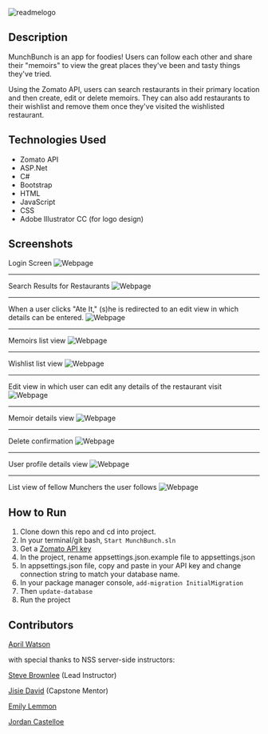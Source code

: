 ![readmelogo](https://raw.githubusercontent.com/aprilrochelle/munchBunch/master/MunchBunch/wwwroot/images/MunchBunchLogo-1.png)

## Description
MunchBunch is an app for foodies! Users can follow each other and share their "memoirs" to view the great places they've been and tasty things they've tried.

Using the Zomato API, users can search restaurants in their primary location and then create, edit or delete memoirs. They can also add restaurants to their wishlist and remove them once they've visited the wishlisted restaurant.

## Technologies Used
- Zomato API
- ASP.Net
- C#
- Bootstrap
- HTML
- JavaScript
- CSS
- Adobe Illustrator CC (for logo design)

## Screenshots

Login Screen
![Webpage](https://raw.githubusercontent.com/aprilrochelle/munchBunch/master/MunchBunch/wwwroot/screenshots/MB1.png)

____

Search Results for Restaurants
![Webpage](https://raw.githubusercontent.com/aprilrochelle/munchBunch/master/MunchBunch/wwwroot/screenshots/MB2.png)

____

When a user clicks "Ate It," (s)he is redirected to an edit view in which details can be entered.
![Webpage](https://raw.githubusercontent.com/aprilrochelle/munchBunch/master/MunchBunch/wwwroot/screenshots/MB3.png)

____

Memoirs list view
![Webpage](https://raw.githubusercontent.com/aprilrochelle/munchBunch/master/MunchBunch/wwwroot/screenshots/MB4.png)

____

Wishlist list view
![Webpage](https://raw.githubusercontent.com/aprilrochelle/munchBunch/master/MunchBunch/wwwroot/screenshots/MB5.png)

____

Edit view in which user can edit any details of the restaurant visit
![Webpage](https://raw.githubusercontent.com/aprilrochelle/munchBunch/master/MunchBunch/wwwroot/screenshots/MB6.png)

____

Memoir details view
![Webpage](https://raw.githubusercontent.com/aprilrochelle/munchBunch/master/MunchBunch/wwwroot/screenshots/MB7.png)

____

Delete confirmation
![Webpage](https://raw.githubusercontent.com/aprilrochelle/munchBunch/master/MunchBunch/wwwroot/screenshots/MB8.png)

____

User profile details view
![Webpage](https://raw.githubusercontent.com/aprilrochelle/munchBunch/master/MunchBunch/wwwroot/screenshots/MB9.png)

____

List view of fellow Munchers the user follows
![Webpage](https://raw.githubusercontent.com/aprilrochelle/munchBunch/master/MunchBunch/wwwroot/screenshots/MB10.png)


## How to Run
1. Clone down this repo and cd into project.
2. In your terminal/git bash, ```Start MunchBunch.sln```
2. Get a [Zomato API key](https://developers.zomato.com/api)
3. In the project, rename appsettings.json.example file to appsettings.json
4. In appsettings.json file, copy and paste in your API key and change connection string to match your database name.
5. In your package manager console, ```add-migration InitialMigration```
6. Then ```update-database```
8. Run the project

## Contributors
[April Watson](https://github.com/aprilrochelle)

with special thanks to NSS server-side instructors:

[Steve Brownlee](https://github.com/SteveBrownlee) (Lead Instructor)

[Jisie David](https://github.com/jisie) (Capstone Mentor)

[Emily Lemmon](https://github.com/Rian501)

[Jordan Castelloe](https://github.com/jordan-castelloe)
